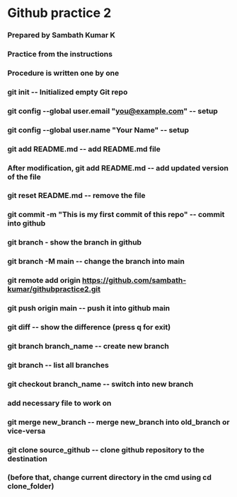 # Github practice 2
### Prepared by Sambath Kumar K
### Practice from the instructions 
### Procedure is written one by one

### git init  --  Initialized empty Git repo
### git config --global user.email "you@example.com"  --  setup
### git config --global user.name "Your Name"   --  setup
### git add README.md  --  add README.md file
### After modification, git add README.md -- add updated version of the file
### git reset README.md  -- remove the file 
### git commit -m "This is my first commit of this repo"   --  commit into github
### git branch  -  show the branch in github
### git branch -M main  --  change the branch into main
### git remote add origin https://github.com/sambath-kumar/githubpractice2.git  
### git push origin main  --  push it into github main
### git diff   --   show the difference (press q for exit)
### git branch branch_name  --  create new branch
### git branch   --   list all branches
### git checkout branch_name  --  switch into new branch
### add necessary file to work on 
### git merge new_branch  --  merge new_branch into old_branch or vice-versa
### git clone source_github  --  clone github repository to the destination 
### (before that, change current directory in the cmd using cd clone_folder)





